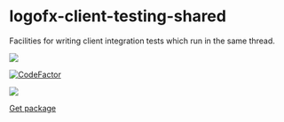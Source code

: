 # logofx-client-testing-shared
Facilities for writing client integration tests which run in the same thread.

<img src=https://ci.appveyor.com/api/projects/status/github/logofx/logofx-client-testing-shared>

[![CodeFactor](https://www.codefactor.io/repository/github/logofx/logofx-client-testing-shared/badge/develop)](https://www.codefactor.io/repository/github/logofx/logofx-client-testing-shared/overview/develop)

<img src=https://img.shields.io/nuget/dt/LogoFX.Client.Tests.Shared>

[Get package](https://www.nuget.org/packages/LogoFX.Client.Tests.Shared)
